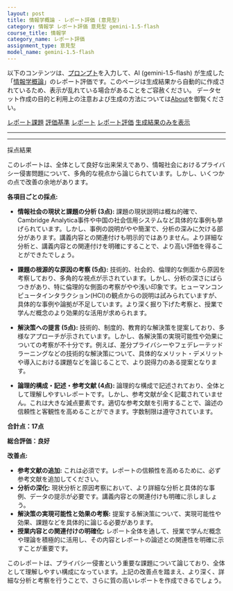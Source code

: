 ```yaml
---
layout: post
title: 情報学概論 - レポート評価 (意見型)
category: 情報学 レポート評価 意見型 gemini-1.5-flash
course_title: 情報学
category_name: レポート評価
assignment_type: 意見型
model_name: gemini-1.5-flash
---
```


以下のコンテンツは、[プロンプト](http://127.0.0.1:8000/generated/情報学/gemini-1.5-flash/prompt_レポート評価-意見型.md)を入力して、AI (gemini-1.5-flash) が生成した「[情報学概論](/contents/情報学/)」のレポート評価です。このページは生成結果から自動的に作成されているため、表示が乱れている場合があることをご容赦ください。
データセット作成の目的と利用上の注意および生成の方法については[About](/About)を御覧ください。

[レポート課題](../レポート課題-意見型)
[評価基準](../評価基準-意見型)
[レポート](../レポート-意見型)
[レポート評価](../レポート評価-意見型)
[生成結果のみを表示](http://127.0.0.1:8000/generated/情報学/gemini-1.5-flash/レポート評価-意見型.md)
  

***
***
  
採点結果

このレポートは、全体として良好な出来栄えであり、情報社会におけるプライバシー侵害問題について、多角的な視点から論じられています。しかし、いくつかの点で改善の余地があります。

**各項目ごとの採点:**

* **情報社会の現状と課題の分析 (3点):** 課題の現状説明は概ね的確で、Cambridge Analytica事件や中国の社会信用システムなど具体的な事例も挙げられています。しかし、事例の説明がやや簡潔で、分析の深みに欠ける部分があります。講義内容との関連付けも明示的ではありません。より詳細な分析と、講義内容との関連付けを明確にすることで、より高い評価を得ることができたでしょう。

* **課題の根源的な原因の考察 (5点):** 技術的、社会的、倫理的な側面から原因を考察しており、多角的な視点が示されています。しかし、分析の深さにばらつきがあり、特に倫理的な側面の考察がやや浅い印象です。ヒューマンコンピュータインタラクション(HCI)の観点からの説明は試みられていますが、具体的な事例や論拠が不足しています。より深く掘り下げた考察と、授業で学んだ概念のより効果的な活用が求められます。

* **解決策への提言 (5点):** 技術的、制度的、教育的な解決策を提案しており、多様なアプローチが示されています。しかし、各解決策の実現可能性や効果についての考察が不十分です。例えば、差分プライバシーやフェデレーテッドラーニングなどの技術的な解決策について、具体的なメリット・デメリットや導入における課題などを論じることで、より説得力のある提案となります。

* **論理的構成・記述・参考文献 (4点):** 論理的な構成で記述されており、全体として理解しやすいレポートです。しかし、参考文献が全く記載されていません。これは大きな減点要素です。適切な参考文献を引用することで、論述の信頼性と客観性を高めることができます。字数制限は遵守されています。


**合計点：17点**

**総合評価：良好**

**改善点:**

* **参考文献の追加:**  これは必須です。レポートの信頼性を高めるために、必ず参考文献を追加してください。
* **分析の深化:**  現状分析と原因考察において、より詳細な分析と具体的な事例、データの提示が必要です。講義内容との関連付けも明確に示しましょう。
* **解決策の実現可能性と効果の考察:**  提案する解決策について、実現可能性や効果、課題などを具体的に論じる必要があります。
* **授業内容との関連付けの明確化:**  レポート全体を通して、授業で学んだ概念や理論を積極的に活用し、その内容とレポートの論述との関連性を明確に示すことが重要です。


このレポートは、プライバシー侵害という重要な課題について論じており、全体として理解しやすい構成になっています。上記の改善点を踏まえ、より深く、詳細な分析と考察を行うことで、さらに質の高いレポートを作成できるでしょう。
